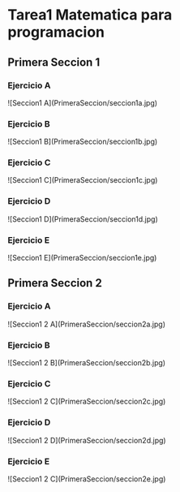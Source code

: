 # Tarea1 Matematica para programacion

<h2>Primera Seccion 1</h2>

<h3>Ejercicio A</h3>
![Seccion1 A](PrimeraSeccion/seccion1a.jpg)

<h3>Ejercicio B</h3>
![Seccion1 B](PrimeraSeccion/seccion1b.jpg)

<h3>Ejercicio C</h3>
![Seccion1 C](PrimeraSeccion/seccion1c.jpg)

<h3>Ejercicio D</h3>
![Seccion1 D](PrimeraSeccion/seccion1d.jpg)

<h3>Ejercicio E</h3>
![Seccion1 E](PrimeraSeccion/seccion1e.jpg)



<h2>Primera Seccion 2</h2>

<h3>Ejercicio A</h3>
![Seccion1 2 A](PrimeraSeccion/seccion2a.jpg)

<h3>Ejercicio B</h3>
![Seccion1 2 B](PrimeraSeccion/seccion2b.jpg)

<h3>Ejercicio C</h3>
![Seccion1 2 C](PrimeraSeccion/seccion2c.jpg)

<h3>Ejercicio D</h3>
![Seccion1 2 D](PrimeraSeccion/seccion2d.jpg)

<h3>Ejercicio E</h3>
![Seccion1 2 C](PrimeraSeccion/seccion2e.jpg)
